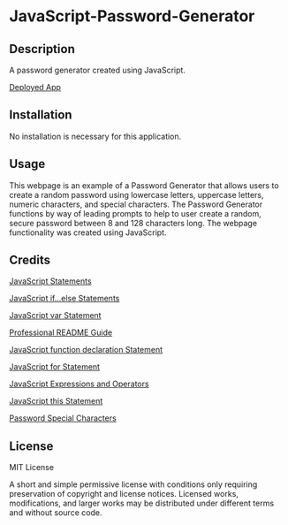 # JavaScript-Password-Generator

## Description

A password generator created using JavaScript.

[Deployed App](https://chadkraus87.github.io/JavaScript-Password-Generator/)

## Installation

No installation is necessary for this application.

## Usage

This webpage is an example of a Password Generator that allows users to create a random password using lowercase letters, uppercase letters, numeric characters, and special characters. The Password Generator functions by way of leading prompts to help to user create a random, secure password between 8 and 128 characters long. The webpage functionality was created using JavaScript.

## Credits

[JavaScript Statements](https://www.w3schools.com/js/js_statements.asp)

[JavaScript if...else Statements](https://www.w3schools.com/jsref/jsref_if.asp)

[JavaScript var Statement](https://developer.mozilla.org/en-US/docs/Web/JavaScript/Reference/Statements/var)

[Professional README Guide](https://coding-boot-camp.github.io/full-stack/github/professional-readme-guide)

[JavaScript function declaration Statement](https://developer.mozilla.org/en-US/docs/Web/JavaScript/Reference/Statements/function)

[JavaScript for Statement](https://developer.mozilla.org/en-US/docs/Web/JavaScript/Reference/Statements/for)

[JavaScript Expressions and Operators](https://developer.mozilla.org/en-US/docs/Web/JavaScript/Guide/Expressions_and_Operators)

[JavaScript this Statement](https://developer.mozilla.org/en-US/docs/Web/JavaScript/Reference/Operators/this)

[Password Special Characters](https://owasp.org/www-community/password-special-characters)


## License

MIT License

A short and simple permissive license with conditions only requiring preservation of copyright and license notices. Licensed works, modifications, and larger works may be distributed under different terms and without source code.